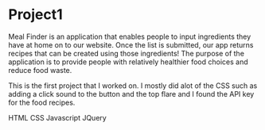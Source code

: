 # Project1

Meal Finder is an application that enables people to input ingredients they have at home on to our website. Once the list is submitted, our app returns recipes that can be created using those ingredients! The purpose of the application is to provide people with relatively healthier food choices and reduce food waste.

This is the first project that I worked on. I mostly did alot of the CSS such as adding a click sound to the button and the top flare and I found the API key for the food recipes.

HTML
CSS
Javascript
JQuery

